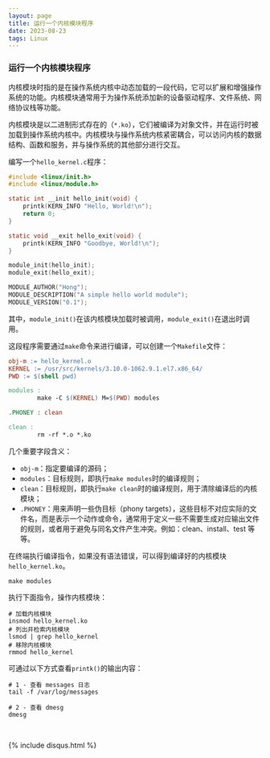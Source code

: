 ```yaml
---
layout: page
title: 运行一个内核模块程序
date: 2023-08-23
tags: Linux
---
```


### 运行一个内核模块程序

内核模块时指的是在操作系统内核中动态加载的一段代码，它可以扩展和增强操作系统的功能。内核模块通常用于为操作系统添加新的设备驱动程序、文件系统、网络协议栈等功能。

内核模块是以二进制形式存在的（`*.ko`），它们被编译为对象文件，并在运行时被加载到操作系统内核中。内核模块与操作系统内核紧密耦合，可以访问内核的数据结构、函数和服务，并与操作系统的其他部分进行交互。

编写一个`hello_kernel.c`程序：

```c
#include <linux/init.h>
#include <linux/module.h>

static int __init hello_init(void) {
    printk(KERN_INFO "Hello, World!\n");
    return 0;
}

static void __exit hello_exit(void) {
    printk(KERN_INFO "Goodbye, World!\n");
}

module_init(hello_init);
module_exit(hello_exit);

MODULE_AUTHOR("Hong");
MODULE_DESCRIPTION("A simple hello world module");
MODULE_VERSION("0.1");
```

其中，`module_init()`在该内核模块加载时被调用，`module_exit()`在退出时调用。

这段程序需要通过`make`命令来进行编译，可以创建一个`Makefile`文件：

```makefile
obj-m := hello_kernel.o
KERNEL := /usr/src/kernels/3.10.0-1062.9.1.el7.x86_64/
PWD := $(shell pwd)

modules :
        make -C $(KERNEL) M=$(PWD) modules

.PHONEY : clean

clean :
        rm -rf *.o *.ko
```

几个重要字段含义：

- `obj-m`：指定要编译的源码；
- `modules`：目标规则，即执行`make modules`时的编译规则；
- `clean`：目标规则，即执行`make clean`时的编译规则，用于清除编译后的内核模块；
- `.PHONEY`：用来声明一些伪目标（phony targets），这些目标不对应实际的文件名，而是表示一个动作或命令，通常用于定义一些不需要生成对应输出文件的规则，或者用于避免与同名文件产生冲突。例如：clean、install、test 等等。

在终端执行编译指令，如果没有语法错误，可以得到编译好的内核模块`hello_kernel.ko`。

```shell
make modules
```

执行下面指令，操作内核模块：

```shell
# 加载内核模块
insmod hello_kernel.ko
# 列出并检索内核模块
lsmod | grep hello_kernel
# 移除内核模块
rmmod hello_kernel
```

可通过以下方式查看`printk()`的输出内容：

```shell
# 1 - 查看 messages 日志
tail -f /var/log/messages

# 2 - 查看 dmesg
dmesg
```
<br>

{% include disqus.html %} 

<br>
